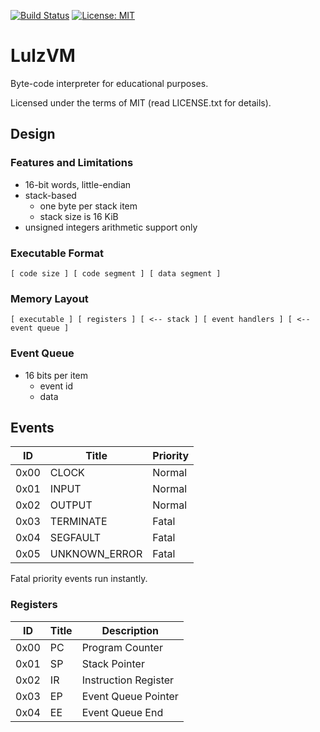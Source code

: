 [![Build Status](https://api.travis-ci.org/alopatindev/lulzvm.svg?branch=master)](https://travis-ci.org/alopatindev/lulzvm)
[![License: MIT](https://img.shields.io/badge/license-MIT-blue.svg)](LICENSE.txt)

LulzVM
======

Byte-code interpreter for educational purposes.

Licensed under the terms of MIT (read LICENSE.txt for details).

## Design

### Features and Limitations
- 16-bit words, little-endian
- stack-based
    - one byte per stack item
    - stack size is 16 KiB
- unsigned integers arithmetic support only

### Executable Format
```
[ code size ] [ code segment ] [ data segment ]
```

### Memory Layout
```
[ executable ] [ registers ] [ <-- stack ] [ event handlers ] [ <-- event queue ]
```

### Event Queue
- 16 bits per item
    - event id
    - data

## Events
|ID  |Title           |Priority|
|----|----------------|--------|
|0x00|CLOCK           |Normal  |
|0x01|INPUT           |Normal  |
|0x02|OUTPUT          |Normal  |
|0x03|TERMINATE       |Fatal   |
|0x04|SEGFAULT        |Fatal   |
|0x05|UNKNOWN_ERROR   |Fatal   |

Fatal priority events run instantly.

### Registers
|ID  |Title |Description          |
|----|------|---------------------|
|0x00|PC    |Program Counter      |
|0x01|SP    |Stack Pointer        |
|0x02|IR    |Instruction Register |
|0x03|EP    |Event Queue Pointer  |
|0x04|EE    |Event Queue End      |
